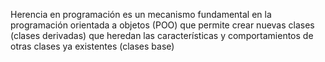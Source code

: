 
Herencia en programación es un mecanismo fundamental en la programación orientada a objetos (POO) que permite crear nuevas clases (clases derivadas) que heredan las características y comportamientos de otras clases ya existentes (clases base)
